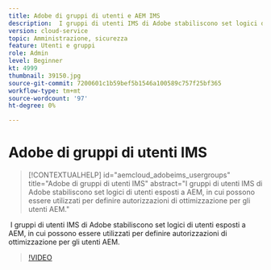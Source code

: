 ```yaml
---
title: Adobe di gruppi di utenti e AEM IMS
description:  I gruppi di utenti IMS di Adobe stabiliscono set logici di utenti esposti a AEM, in cui possono essere utilizzati per definire autorizzazioni di ottimizzazione per gli utenti AEM.
version: cloud-service
topic: Amministrazione, sicurezza
feature: Utenti e gruppi
role: Admin
level: Beginner
kt: 4999
thumbnail: 39150.jpg
source-git-commit: 7200601c1b59bef5b1546a100589c757f25bf365
workflow-type: tm+mt
source-wordcount: '97'
ht-degree: 0%

---
```



# Adobe di gruppi di utenti IMS

>[!CONTEXTUALHELP]
>id="aemcloud_adobeims_usergroups"
>title="Adobe di gruppi di utenti IMS"
>abstract="I gruppi di utenti IMS di Adobe stabiliscono set logici di utenti esposti a AEM, in cui possono essere utilizzati per definire autorizzazioni di ottimizzazione per gli utenti AEM."

 I gruppi di utenti IMS di Adobe stabiliscono set logici di utenti esposti a AEM, in cui possono essere utilizzati per definire autorizzazioni di ottimizzazione per gli utenti AEM.

>[!VIDEO](https://video.tv.adobe.com/v/39150/?quality=12&learn=on)
